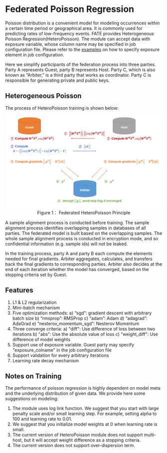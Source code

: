 # Federated Poisson Regression

Poisson distribution is a convenient model for modeling occurrences within a certain time period or geographical area. It is commonly used for predicting rates of low-frequency events. FATE provides Heterogeneous Poisson Regression(HeteroPoisson). The module can accept data with exposure variable, whose column name may be specified in job configuration file. Please refer to the [examples](../../../examples/federatedml-1.x-examples/hetero_poisson_regression) on how to specify exposure element in job configuration.

Here we simplify participants of the federation process into three parties. Party A represents Guest, party B represents Host. Party C, which is also known as “Arbiter,” is a third party that works as coordinator. Party C is responsible for generating private and public keys.

## Heterogeneous Poisson

The process of HeteroPoisson training is shown below:

<div style="text-align:center", align=center>
<img src="./images/HeteroPoisson.png" alt="samples" width="500" height="300" /><br/>
Figure 1： Federated HeteroPoisson Principle</div>

A sample alignment process is conducted before training. The sample alignment process identifies overlapping samples in databases of all parties. The federated model is built based on the overlapping samples. The whole sample alignment process is conducted in encryption mode, and so confidential information (e.g. sample ids) will not be leaked.

In the training process, party A and party B each compute the elements needed for final gradients. Arbiter aggregates, calculates, and transfers back the final gradients to corresponding parties. Arbiter also decides at the end of each iteration whether the model has converged, based on the stopping criteria set by Guest.

## Features 

1. L1 & L2 regularization
2. Mini-batch mechanism
3. Five optimization methods:
    a)	“sgd”: gradient descent with arbitrary batch size
    b) “rmsprop”: RMSProp
    c) “adam”: Adam
    d) “adagrad”: AdaGrad
    e) “nesterov_momentum_sgd”: Nesterov Momentum
4. Three converge criteria:
    a) "diff": Use difference of loss between two iterations
    b) "abs": Use the absolute value of loss
    c) "weight_diff": Use difference of model weights
5. Support use of exposure variable. Guest party may specify "exposure_colname" in the job configuration file
6. Support validation for every arbitrary iterations
7. Learning rate decay mechanism

## Notes on Training

The performance of poisson regression is highly dependent on model meta and the underlying distribution of given data. We provide here some suggestions on modeling:

1. The module uses log link function. We suggest that you start with large penalty scale and/or small learning step. For example, setting alpha to 100 and learning rate to 0.01.
2. We suggest that you initialize model weights at 0 when learning rate is small.
3. The current version of HeteroPoisson module does not support multi-host, but it will accept weight difference as a stopping criteria.
4. The current version does not support over-dispersion term.